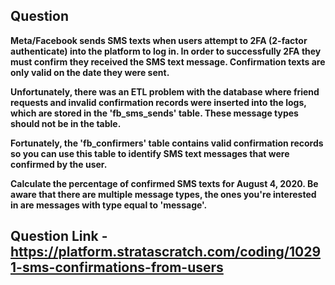## Question 

**Meta/Facebook sends SMS texts when users attempt to 2FA (2-factor authenticate) into the platform to log in. 
In order to successfully 2FA they must confirm they received the SMS text message. Confirmation texts are only valid on the date they were sent.**


**Unfortunately, there was an ETL problem with the database where friend requests and invalid confirmation records were inserted into the logs, 
which are stored in the 'fb_sms_sends' table. These message types should not be in the table.**


**Fortunately, the 'fb_confirmers' table contains valid confirmation records so you can use this table to identify SMS text messages that were confirmed by the user.**


**Calculate the percentage of confirmed SMS texts for August 4, 2020. 
Be aware that there are multiple message types, the ones you're interested in are messages with type equal to 'message'.**



## Question Link - https://platform.stratascratch.com/coding/10291-sms-confirmations-from-users


